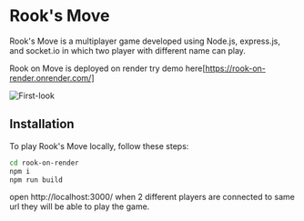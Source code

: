 # Rook's Move

Rook's Move is a multiplayer game  developed using Node.js, express.js, and socket.io in which two player with different name can play.

Rook on Move is deployed on render
try demo here[https://rook-on-render.onrender.com/]

![First-look](https://github-production-user-asset-6210df.s3.amazonaws.com/114298732/329848052-e09af126-aad0-4c8d-9406-5c0e2fd5f0bc.png?X-Amz-Algorithm=AWS4-HMAC-SHA256&X-Amz-Credential=AKIAVCODYLSA53PQK4ZA%2F20240512%2Fus-east-1%2Fs3%2Faws4_request&X-Amz-Date=20240512T120234Z&X-Amz-Expires=300&X-Amz-Signature=46aefc9e8939a85875a50adcd934f827f82a3459b9ddb22da8060ce7103f8c16&X-Amz-SignedHeaders=host&actor_id=114298732&key_id=0&repo_id=787146193)

## Installation

To play Rook's Move locally, follow these steps:

```bash
cd rook-on-render
npm i
npm run build
```

open http://localhost:3000/ when 2 different players are connected to same url they will be able to play the game.


